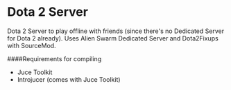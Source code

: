 Dota 2 Server
=============

Dota 2 Server to play offline with friends (since there's no Dedicated Server for Dota 2 already).
Uses Alien Swarm Dedicated Server and Dota2Fixups with SourceMod.

####Requirements for compiling
- Juce Toolkit
- Introjucer (comes with Juce Toolkit)
